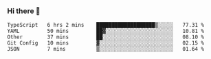 ### Hi there 👋

<!--START_SECTION:waka-->
```text
TypeScript   6 hrs 2 mins    ███████████████████▒░░░░░   77.31 % 
YAML         50 mins         ██▓░░░░░░░░░░░░░░░░░░░░░░   10.81 % 
Other        37 mins         ██░░░░░░░░░░░░░░░░░░░░░░░   08.10 % 
Git Config   10 mins         ▓░░░░░░░░░░░░░░░░░░░░░░░░   02.15 % 
JSON         7 mins          ▒░░░░░░░░░░░░░░░░░░░░░░░░   01.64 % 
```
<!--END_SECTION:waka-->

<!--
**arlenxuzj/arlenxuzj** is a ✨ _special_ ✨ repository because its `README.md` (this file) appears on your GitHub profile.

Here are some ideas to get you started:

- 🔭 I’m currently working on ...
- 🌱 I’m currently learning ...
- 👯 I’m looking to collaborate on ...
- 🤔 I’m looking for help with ...
- 💬 Ask me about ...
- 📫 How to reach me: ...
- 😄 Pronouns: ...
- ⚡ Fun fact: ...
-->
